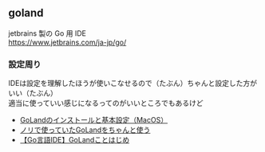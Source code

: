 goland
---

jetbrains 製の Go 用 IDE  
https://www.jetbrains.com/ja-jp/go/

### 設定周り

IDEは設定を理解したほうが使いこなせるので（たぶん）ちゃんと設定した方がいい（たぶん）  
適当に使っていい感じになるってのがいいところでもあるけど

- [GoLandのインストールと基本設定（MacOS）](https://qiita.com/keitakn/items/26946ee021a43a933799)
- [ノリで使っていたGoLandをちゃんと使う](https://tech.gunosy.io/entry/goland-osusume-benri-features)
- [【Go言語IDE】GoLandことはじめ](https://qiita.com/snowman_mh/items/5046b4556adefd48f2a7)
